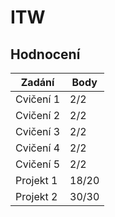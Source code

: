 # ITW

## Hodnocení

|  Zadání   | Body  |
|-----------|-------|
| Cvičení 1 |  2/2  |
| Cvičení 2 |  2/2  |
| Cvičení 3 |  2/2  |
| Cvičení 4 |  2/2  |
| Cvičení 5 |  2/2  |
| Projekt 1 | 18/20 |
| Projekt 2 | 30/30 |

